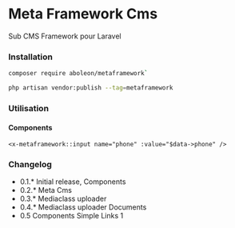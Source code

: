 # Meta Framework Cms
Sub CMS Framework pour Laravel 
### Installation

```bash
composer require aboleon/metaframework`

php artisan vendor:publish --tag=metaframework
```
### Utilisation

#### Components
    
```blade
<x-metaframework::input name="phone" :value="$data->phone" />
```



### Changelog

- 0.1.* Initial release, Components 
- 0.2.* Meta Cms 
- 0.3.* Mediaclass uploader 
- 0.4.* Mediaclass uploader Documents
- 0.5 Components Simple Links 1